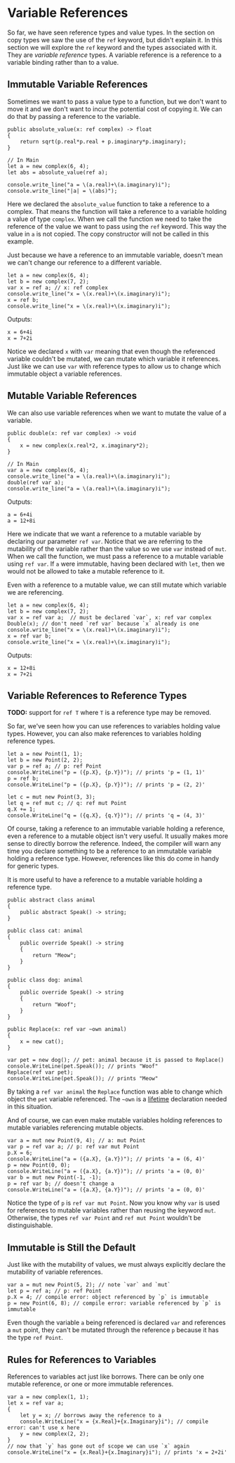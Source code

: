 # Variable References

So far, we have seen reference types and value types. In the section on copy types we saw the use of the `ref` keyword, but didn't explain it. In this section we will explore the `ref` keyword and the types associated with it. They are *variable reference* types. A variable reference is a reference to a variable binding rather than to a value.

## Immutable Variable References

Sometimes we want to pass a value type to a function, but we don't want to move it and we don't want to incur the potential cost of copying it. We can do that by passing a reference to the variable.

```azoth
public absolute_value(x: ref complex) -> float
{
    return sqrt(p.real*p.real + p.imaginary*p.imaginary);
}

// In Main
let a = new complex(6, 4);
let abs = absolute_value(ref a);

console.write_line("a = \(a.real)+\(a.imaginary)i");
console.write_line("|a| = \(abs)");
```

Here we declared the `absolute_value` function to take a reference to a complex. That means the function will take a reference to a variable holding a value of type `complex`. When we call the function we need to take the reference of the value we want to pass using the `ref` keyword. This way the value in `a` is not copied. The copy constructor will not be called in this example.

Just because we have a reference to an immutable variable, doesn't mean we can't change our reference to a different variable.

```azoth
let a = new complex(6, 4);
let b = new complex(7, 2);
var x = ref a; // x: ref complex
console.write_line("x = \(x.real)+\(x.imaginary)i");
x = ref b;
console.write_line("x = \(x.real)+\(x.imaginary)i");
```

Outputs:
```console
x = 6+4i
x = 7+2i
```

Notice we declared `x` with `var` meaning that even though the referenced variable couldn't be mutated, we can mutate which variable it references. Just like we can use `var` with reference types to allow us to change which immutable object a variable references.

## Mutable Variable References

We can also use variable references when we want to mutate the value of a variable.

```azoth
public double(x: ref var complex) -> void
{
    x = new complex(x.real*2, x.imaginary*2);
}

// In Main
var a = new complex(6, 4);
console.write_line("a = \(a.real)+\(a.imaginary)i");
double(ref var a);
console.write_line("a = \(a.real)+\(a.imaginary)i");
```

Outputs:

```console
a = 6+4i
a = 12+8i
```

Here we indicate that we want a reference to a mutable variable by declaring our parameter `ref var`. Notice that we are referring to the mutability of the variable rather than the value so we use `var` instead of `mut`. When we call the function, we must pass a reference to a mutable variable using `ref var`. If `a` were immutable, having been declared with `let`, then we would not be allowed to take a mutable reference to it.

Even with a reference to a mutable value, we can still mutate which variable we are referencing.

```azoth
let a = new complex(6, 4);
let b = new complex(7, 2);
var x = ref var a;  // must be declared `var`, x: ref var complex
Double(x); // don't need `ref var` because `x` already is one
console.write_line("x = \(x.real)+\(x.imaginary)i");
x = ref var b;
console.write_line("x = \(x.real)+\(x.imaginary)i");
```

Outputs:

```console
x = 12+8i
x = 7+2i
```

## Variable References to Reference Types

**TODO:** support for `ref T` where `T` is a reference type may be removed.

So far, we've seen how you can use references to variables holding value types. However, you can also make references to variables holding reference types.

    let a = new Point(1, 1);
    let b = new Point(2, 2);
    var p = ref a; // p: ref Point
    console.WriteLine("p = ({p.X}, {p.Y})"); // prints 'p = (1, 1)'
    p = ref b;
    console.WriteLine("p = ({p.X}, {p.Y})"); // prints 'p = (2, 2)'

    let c = mut new Point(3, 3);
    let q = ref mut c; // q: ref mut Point
    q.X += 1;
    console.WriteLine("q = ({q.X}, {q.Y})"); // prints 'q = (4, 3)'

Of course, taking a reference to an immutable variable holding a reference, even a reference to a mutable object isn't very useful. It usually makes more sense to directly borrow the reference. Indeed, the compiler will warn any time you declare something to be a reference to an immutable variable holding a reference type. However, references like this do come in handy for generic types.

It is more useful to have a reference to a mutable variable holding a reference type.

    public abstract class animal
    {
        public abstract Speak() -> string;
    }

    public class cat: animal
    {
        public override Speak() -> string
        {
            return "Meow";
        }
    }

    public class dog: animal
    {
        public override Speak() -> string
        {
            return "Woof";
        }
    }

    public Replace(x: ref var ~own animal)
    {
        x = new cat();
    }

    var pet = new dog(); // pet: animal because it is passed to Replace()
    console.WriteLine(pet.Speak()); // prints "Woof"
    Replace(ref var pet);
    console.WriteLine(pet.Speak()); // prints "Meow"

By taking a `ref var animal` the `Replace` function was able to change which object the `pet` variable referenced. The `~own` is a [lifetime](lifetimes.md) declaration needed in this situation.

And of course, we can even make mutable variables holding references to mutable variables referencing mutable objects.

    var a = mut new Point(9, 4); // a: mut Point
    var p = ref var a; // p: ref var mut Point
    p.X = 6;
    console.WriteLine("a = ({a.X}, {a.Y})"); // prints 'a = (6, 4)'
    p = new Point(0, 0);
    console.WriteLine("a = ({a.X}, {a.Y})"); // prints 'a = (0, 0)'
    var b = mut new Point(-1, -1);
    p = ref var b; // doesn't change a
    console.WriteLine("a = ({a.X}, {a.Y})"); // prints 'a = (0, 0)'

Notice the type of `p` is `ref var mut Point`. Now you know why `var` is used for references to mutable variables rather than reusing the keyword `mut`. Otherwise, the types `ref var Point` and `ref mut Point` wouldn't be distinguishable.

## Immutable is Still the Default

Just like with the mutability of values, we must always explicitly declare the mutability of variable references.

    var a = mut new Point(5, 2); // note `var` and `mut`
    let p = ref a; // p: ref Point
    p.X = 4; // compile error: object referenced by `p` is immutable
    p = new Point(6, 8); // compile error: variable referenced by `p` is immutable

Even though the variable `a` being referenced is declared `var` and references a `mut` point, they can't be mutated through the reference `p` because it has the type `ref Point`.

## Rules for References to Variables

References to variables act just like borrows. There can be only one mutable reference, or one or more immutable references.

    var a = new complex(1, 1);
    let x = ref var a;
    {
        let y = x; // borrows away the reference to a
        console.WriteLine("x = {x.Real}+{x.Imaginary}i"); // compile error: can't use x here
        y = new complex(2, 2);
    }
    // now that `y` has gone out of scope we can use `x` again
    console.WriteLine("x = {x.Real}+{x.Imaginary}i"); // prints 'x = 2+2i'
